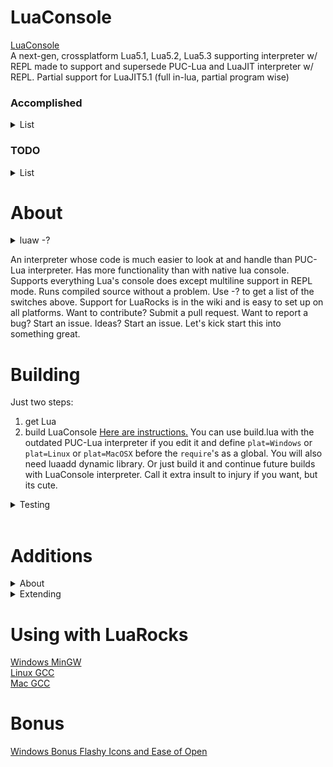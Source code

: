 # LuaConsole
[LuaConsole](https://github.com/Hydroque/LuaConsole)  
A next-gen, crossplatform Lua5.1, Lua5.2, Lua5.3 supporting interpreter w/ REPL made to support and supersede PUC-Lua and LuaJIT interpreter w/ REPL. Partial support for LuaJIT5.1 (full in-lua, partial program wise)

### Accomplished
<details><summary> List </summary><p>
	
* Superseded PUC-Lua interpreter with full compatibility
* Elegant(maintainable) looking code
* Fully compatible with 5.x
* Multi-OS Support (Windows, Linux, Mac for sure)
* Great error support
* Mostly easy to set up (build support)
* Easy to understand (no messy --help)
* Speed to initiate program
* Small file size
* No external dependancies (other than lua, duh)
* Customizability with mechanisms (control arg placement)
* Complete define and library ability with table support
* Resolved PUC-Lua bug: `lua -e "print(({...})[1]);" arg1` doesn't work)
* Working directory support (luaadd only)
</p></details>

### TODO  
<details><summary> List </summary><p>
	
* Discover a way to execute commands (as os.execute() is really bulky), perhaps do a quick path search for binaries
* Recode a lot of luajit.c into consolew.c for superseding support
* signal() in all modes so whole program can exit gracefully/prevent hangs
* Develop the additions package with more standard functions that lua could definitely use... maybe not idk  
* Check with supporting spawning new threads entirely with its own lua_State* (as opposed to coroutines)
* Check about serializing the environment to jump back in when not luajit (as it should already be supported)
* Test to see if it is worth implementing killing current lua_State for a new one (luaadd)
* português translation ( ͡° ͜ʖ° ͡)
</p></details>

# About
<details><summary>luaw -?</summary><p>  

```
Lua Console | Version: 1/8/2017  
Lua 5.3.4  Copyright (C) 1994-2017 Lua.org, PUC-Rio  
LuaConsole Copyright MIT (C) 2017 Hydroque  

Supports Lua5.3, Lua5.2, Lua5.1  

        - Files executed by passing  
        - Global variable defintions  
        - PUC-Lua and LuaJIT compatible  
        - Dynamic module loading  
        - Built-in stack-dump  
        - Line by Line interpretation  

Usage: luaw.exe [FILE_PATH] [-v] [-e] [-s START_PATH] [-p] [-a] [-c]  
        [-Dvar=val] [-Lfilepath.lua] [-b[a,b,c]] [-?] [-n]{parameter1 ...}  

-v               Prints the Lua version in use  
-e               Prevents lua core libraries from loading  
-s               Issues a new root path  
-p               Has console post exist after script in line by line mode  
-c               No copyright on init  
-d               Defines a global variable as value after '='  
-l               Executes a module before specified script or post-exist  
-b[a,b,c]        Load parameters arg differently. a=before passed -l's,  
                        b=give passed -l's a tuple, c=give passed file a tuple  
-n               Start of parameter section  
-?               Displays this help message  
```
</p></details>

An interpreter whose code is much easier to look at and handle than PUC-Lua interpreter. Has more functionality than with native lua console. Supports everything Lua's console does except multiline support in REPL mode. Runs compiled source without a problem. Use -? to get a list of the switches above. Support for LuaRocks is in the wiki and is easy to set up on all platforms. Want to contribute? Submit a pull request. Want to report a bug? Start an issue. Ideas? Start an issue. Let's kick start this into something great.

# Building
Just two steps:
1. get Lua
2. build LuaConsole
[Here are instructions.](https://github.com/Hydroque/LuaConsole/wiki/Build-Instructions) You can use build.lua with the outdated PUC-Lua interpreter if you edit it and define `plat=Windows` or `plat=Linux` or `plat=MacOSX` before the `require`'s as a global. You will also need luaadd dynamic library. Or just build it and continue future builds with LuaConsole interpreter. Call it extra insult to injury if you want, but its cute.

<details><summary>Testing</summary><p> 

```  
C:\git\LuaConsole>bin\Debug\luaw.exe -lres/testing.lua -r "print(({...})[1]);" -
Dtest=5 -Bacd -p -v -n a b c
Copyright (C) 1994-2008 Lua.org, PUC-Rio
LuaConsole Copyright MIT (C) 2017 Hydroque
Lua 5.1
a
3
3
1       a       string
2       b       string
3       c       string
1       a       string
2       b       string
3       c       string
5
 (Runtime) | Stack Top: 1 | res/testing.lua:20: attempt to call field 'whatever'
 (a nil value)
 --
stack traceback:
        res/testing.lua:20: in main chunk
>os.exit()
```

</p></details><br>

# Additions
<details><summary>About</summary><p>  
Added full, very comprehensive error reporting.  

There is an 'additions' module to this interpreter, which is completely up to the user to utilize. You can even keep them out of your build. It is recommended to use them, as build.lua depends on it.  

void stackdump() works as easy as print does, but it does type conversion from lua to C-string and lists anything left in the stack.  

For example, <br>
>\>stackdump(1, {}, function() end, "hello") <br>
>--------------- Stack Dump ---------------- <br>
>4:(String):`hello` <br>
>3:(Function):@007214C0 <br>
>2:(Table):@0072A258 <br>
>1:(Number):1 <br>
>----------- Stack Dump Finished ----------- <br>

Number io.mtime(string) returns the last modified time of a file.  

void os.clear() clears the console using System("cls") or System("clear") depending on the OS.  

String os.getcwd() returns the current working directory  

void os.setcwd(string) sets the current working directory  
</p></details>  

<details><summary>Extending</summary><p>
To add your own C functions, inherit the project and modify the additions.c file only. The perferred method is to add C functions by creating a dll/so file:  

```
#include <stdio.h>
#include "lua.h"

#define DLL_EXPORT	__declspec(dllexport)
#define LUA_DLL_EXPORT	DLL_EXPORT int

LUA_DLL_EXPORT luaopen_testdll(lua_State *L) {
	// TODO: load things into the lua_State
	puts("Loaded successfully!");
	return 0;
}
```

This is how LuaRocks does it, but they are very high level. Everything LuaRocks compiles down to a dll/so or two, gets loaded, then taken over by whatever lua script loaded it. Then just compile and run it in lua:  

```
gcc -g0 -O2 -Wall -c testdll.c
gcc -g0 -O2 -Wall -shared -o testdll.dll testdll.o
```  

```
testdll = package.loadlib("testdll.dll", "luaopen_testdll")
print(testdll) -> function
testdll()  -> Loaded successfully!
-- if the file `testdll.dll` lines up with "luaopen_testdll" where the file name is the function name, use require
-- require("testdll")
```  

</p></details>  

# Using with LuaRocks
[Windows MinGW](https://github.com/Hydroque/LuaConsole/wiki/LuaRocks-Support-Windows-MinGW)  
[Linux GCC](https://github.com/Hydroque/LuaConsole/wiki/LuaRocks-Support-Linux-GCC)  
[Mac GCC](https://github.com/Hydroque/LuaConsole/wiki/LuaRocks-Support-Mac-GCC)  

# Bonus
[Windows Bonus Flashy Icons and Ease of Open](https://github.com/Hydroque/LuaConsole/wiki/Windows-Bonus---Flashy-Icons-and-Ease-of-Open)  

